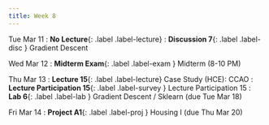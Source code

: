 ```yaml
---
title: Week 8
---
```


Tue Mar 11
: **No Lecture**{: .label .label-lecture}
: **Discussion 7**{: .label .label-disc } Gradient Descent

Wed Mar 12
: **Midterm Exam**{: .label .label-exam } Midterm (8-10 PM)

Thu Mar 13
: **Lecture 15**{: .label .label-lecture} Case Study (HCE): CCAO
: **Lecture Participation 15**{: .label .label-survey } Lecture Participation 15
: **Lab 6**{: .label .label-lab }  Gradient Descent / Sklearn (due Tue Mar 18)

Fri Mar 14
: **Project A1**{: .label .label-proj } Housing I (due Thu Mar 20)